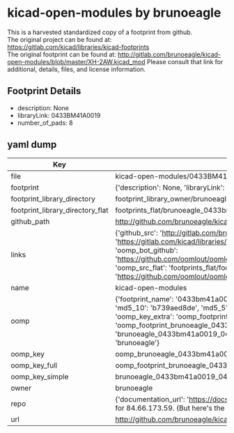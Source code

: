 # kicad-open-modules by brunoeagle  
This is a harvested standardized copy of a footprint from github.  
The original project can be found at:  
https://gitlab.com/kicad/libraries/kicad-footprints  
The original footprint can be found at:
http://gitlab.com/brunoeagle/kicad-open-modules/blob/master/XH-2AW.kicad_mod
Please consult that link for additional, details, files, and license information.  
## Footprint Details
* description: None  
* libraryLink: 0433BM41A0019  
* number_of_pads: 8  
## yaml dump  
| Key | Value |  
| --- | --- |  
| file | kicad-open-modules/0433BM41A0019.kicad_mod |  
| footprint | {'description': None, 'libraryLink': '0433BM41A0019', 'number_of_pads': 8} |  
| footprint_library_directory | footprint_library_owner/brunoeagle_kicad-open-modules |  
| footprint_library_directory_flat | footprints_flat/brunoeagle_0433bm41a0019_0433bm41a0019/working |  
| github_path | http://github.com/brunoeagle/kicad-open-modules/blob/master/0433BM41A0019.kicad_mod |  
| links | {'github_src': 'http://gitlab.com/brunoeagle/kicad-open-modules/blob/master/XH-2AW.kicad_mod', 'github_src_repo': 'https://gitlab.com/kicad/libraries/kicad-footprints', 'oomp_bot': 'footprints/brunoeagle_0433bm41a0019_0433bm41a0019/working', 'oomp_bot_github': 'https://github.com/oomlout/oomlout_oomp_footprint_bot/tree/main/footprints/brunoeagle_0433bm41a0019_0433bm41a0019/working', 'oomp_src_flat': 'footprints_flat/footprints_flat/brunoeagle_0433bm41a0019_0433bm41a0019/working', 'oomp_src_flat_github': 'https://github.com/oomlout/oomlout_oomp_footprint_src/tree/main/footprints_flat/brunoeagle_0433bm41a0019_0433bm41a0019/working'} |  
| name | kicad-open-modules |  
| oomp | {'footprint_name': '0433bm41a0019', 'library_name': '0433bm41a0019_kicad_mod', 'md5': 'b739aed8de4c9d0d1c49ae0bb6462d21', 'md5_10': 'b739aed8de', 'md5_5': 'b739a', 'md5_6': 'b739ae', 'oomp_key': 'oomp_brunoeagle_0433bm41a0019_0433bm41a0019', 'oomp_key_extra': 'oomp_footprint_brunoeagle_0433bm41a0019_0433bm41a0019', 'oomp_key_full': 'oomp_footprint_brunoeagle_0433bm41a0019_0433bm41a0019_b739ae', 'oomp_key_simple': 'brunoeagle_0433bm41a0019_0433bm41a0019', 'original_filename': 'kicad-open-modules/0433BM41A0019.kicad_mod', 'owner_name': 'brunoeagle'} |  
| oomp_key | oomp_brunoeagle_0433bm41a0019_0433bm41a0019 |  
| oomp_key_full | oomp_footprint_brunoeagle_0433bm41a0019_0433bm41a0019 |  
| oomp_key_simple | brunoeagle_0433bm41a0019_0433bm41a0019 |  
| owner | brunoeagle |  
| repo | {'documentation_url': 'https://docs.github.com/rest/overview/resources-in-the-rest-api#rate-limiting', 'message': "API rate limit exceeded for 84.66.173.59. (But here's the good news: Authenticated requests get a higher rate limit. Check out the documentation for more details.)"} |  
| url | http://github.com/brunoeagle/kicad-open-modules |  

